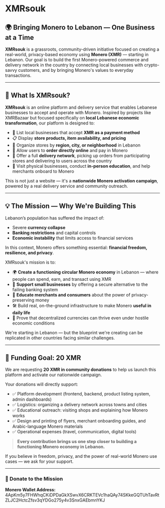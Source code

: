 # XMRsouk

## 🌍 Bringing Monero to Lebanon — One Business at a Time

**XMRsouk** is a grassroots, community-driven initiative focused on creating a real-world, privacy-based economy using **Monero (XMR)** — starting in Lebanon. Our goal is to build the first Monero-powered commerce and delivery network in the country by connecting local businesses with crypto-savvy customers, and by bringing Monero's values to everyday transactions.

---

## 🧾 What Is XMRsouk?

**XMRsouk** is an online platform and delivery service that enables Lebanese businesses to accept and operate with Monero. Inspired by projects like XMRBazaar but focused specifically on **local Lebanese economic transformation**, our platform is designed to:

- 🛒 List local businesses that accept **XMR as a payment method**
- 📋 Display **store products, item availability, and pricing**
- 📍 Organize stores by **region, city, or neighborhood** in Lebanon
- 🧾 Allow users to **order directly online** and pay in Monero
- 🛵 Offer a full **delivery network**, picking up orders from participating stores and delivering to users across the country
- 📢 Visit physical businesses, conduct **in-person education**, and help merchants onboard to Monero

This is not just a website — it's a **nationwide Monero activation campaign**, powered by a real delivery service and community outreach.

---

## 💡 The Mission — Why We're Building This

Lebanon’s population has suffered the impact of:

- Severe **currency collapse**
- **Banking restrictions** and capital controls
- **Economic instability** that limits access to financial services

In this context, Monero offers something essential: **financial freedom, resilience, and privacy**.

XMRsouk's mission is to:

- 🌍 **Create a functioning circular Monero economy** in Lebanon — where people can spend, earn, and transact using XMR
- 🏪 **Support small businesses** by offering a secure alternative to the failing banking system
- 📢 **Educate merchants and consumers** about the power of privacy-preserving money
- 🛠️ Build real, on-the-ground infrastructure to make Monero **useful in daily life**
- 🚀 Prove that decentralized currencies can thrive even under hostile economic conditions

We're starting in Lebanon — but the blueprint we're creating can be replicated in other countries facing similar challenges.

---

## 💸 Funding Goal: 20 XMR

We are requesting **20 XMR in community donations** to help us launch this platform and activate our nationwide campaign.

Your donations will directly support:

- ✅ Platform development (frontend, backend, product listing system, admin dashboards)
- ✅ Logistics: organizing a delivery network across towns and cities
- ✅ Educational outreach: visiting shops and explaining how Monero works
- ✅ Design and printing of flyers, merchant onboarding guides, and Arabic-language Monero materials
- ✅ Operational expenses (travel, communication, digital tools)

> **Every contribution brings us one step closer to building a functioning Monero economy in Lebanon.**

If you believe in freedom, privacy, and the power of real-world Monero use cases — we ask for your support.

---

### 🧾 Donate to the Mission

**Monero Wallet Address:**
4ApKm5y7FHWhqCKiDPDaGkXSwvX6CRKTEVc1haQAy74SKkeGQTUhTavRtZLJC2HctcZfsv3qYDGo275y4v3SnxGAEbmnYKJ
